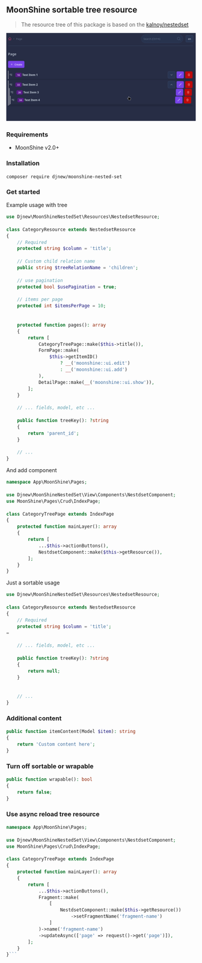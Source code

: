 ## MoonShine sortable tree resource

> The resource tree of this package is based on the [kalnoy/nestedset](https://github.com/lazychaser/laravel-nestedset)



<p align="center">
<a href="https://moonshine-laravel.com" target="_blank">
<img src="https://github.com/djnew/moonshine-nested-set/blob/main/art/screenshot.png">
</a>
</p>

### Requirements

- MoonShine v2.0+

### Installation

```shell
composer require djnew/moonshine-nested-set
```

### Get started

Example usage with tree

```php
use Djnew\MoonShineNestedSet\Resources\NestedsetResource;

class CategoryResource extends NestedsetResource
{
    // Required
    protected string $column = 'title';

    // Custom child relation name
    public string $treeRelationName = 'children';

    // use pagination
    protected bool $usePagination = true;

    // items per page
    protected int $itemsPerPage = 10;


    protected function pages(): array
    {
        return [
            CategoryTreePage::make($this->title()),
            FormPage::make(
                $this->getItemID()
                    ? __('moonshine::ui.edit')
                    : __('moonshine::ui.add')
            ),
            DetailPage::make(__('moonshine::ui.show')),
        ];
    }

    // ... fields, model, etc ...

    public function treeKey(): ?string
    {
        return 'parent_id';
    }

    // ...
}
```

And add component

```php
namespace App\MoonShine\Pages;

use Djnew\MoonShineNestedSet\View\Components\NestdsetComponent;
use MoonShine\Pages\Crud\IndexPage;

class CategoryTreePage extends IndexPage
{
    protected function mainLayer(): array
    {
        return [
            ...$this->actionButtons(),
            NestdsetComponent::make($this->getResource()),
        ];
    }
}

```

Just a sortable usage

```php
use Djnew\MoonShineNestedSet\Resources\NestedsetResource;

class CategoryResource extends NestedsetResource
{
    // Required
    protected string $column = 'title';
=

    // ... fields, model, etc ...

    public function treeKey(): ?string
    {
        return null;
    }


    // ...
}
```


### Additional content

```php
public function itemContent(Model $item): string
{
    return 'Custom content here';
}
```

### Turn off sortable or wrapable

```php
public function wrapable(): bool
{
    return false;
}

```

### Use async reload tree resource
```php
namespace App\MoonShine\Pages;

use Djnew\MoonShineNestedSet\View\Components\NestdsetComponent;
use MoonShine\Pages\Crud\IndexPage;

class CategoryTreePage extends IndexPage
{
    protected function mainLayer(): array
    {
        return [
            ...$this->actionButtons(),
            Fragment::make(
                [
                    NestdsetComponent::make($this->getResource())
                        ->setFragmentName('fragment-name')
                ]
            )->name('fragment-name')
            ->updateAsync(['page' => request()->get('page')]),
        ];
    }
}```